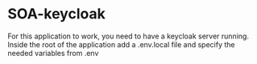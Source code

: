 # SOA-keycloak

For this application to work, you need to have a keycloak server running.
Inside the root of the application add a .env.local file and specify the needed variables from .env
